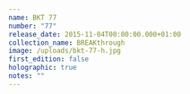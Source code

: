 ```yaml
---
name: BKT 77
number: "77"
release_date: 2015-11-04T00:00:00.000+01:00
collection_name: BREAKthrough
image: /uploads/bkt-77-h.jpg
first_edition: false
holographic: true
notes: ""
---
```

